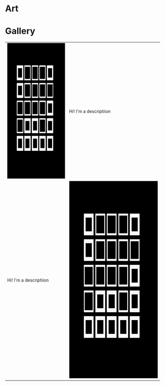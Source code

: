 # Art



# Gallery
<table>
  <tr>
    <col style="width:40%">
    <td> <img src="https://github.com/milioe/Art/blob/main/Files/Images/01.png" alt="foto" width = 440px height = 440px> </td>
    <td> Hi! I'm a descriptiion  </td>
  </tr>
  <tr>
    <td> Hi! I'm a descriptiion  </td>
    <td> <img src="https://github.com/milioe/Art/blob/main/Files/Images/01.png" alt="foto" width = 640px height = 640px> </td>
  </tr>
</table>
